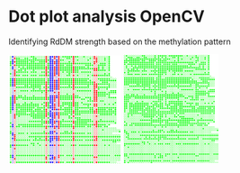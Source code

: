 # Dot plot analysis OpenCV
Identifying RdDM strength based on the methylation pattern 
<p float="left">
  <img src="Samples/Picture1.png" width="200" />
  <img src="Samples/Picture3.png" width="170" /> 
</p>
